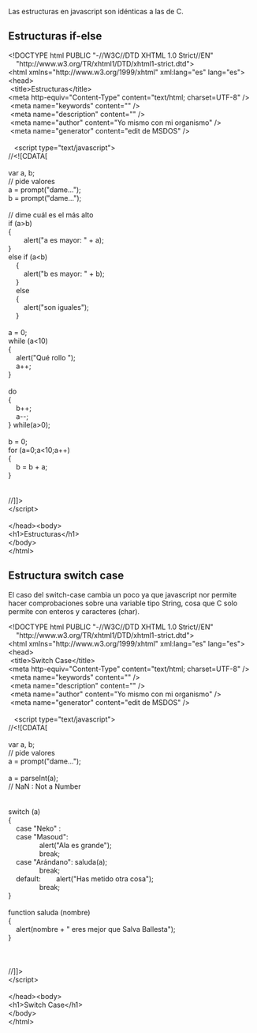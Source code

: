<p>Las estructuras en javascript son id&eacute;nticas a las de C.</p>
<h2>Estructuras if-else</h2>
<p>&lt;!DOCTYPE html PUBLIC "-//W3C//DTD XHTML 1.0 Strict//EN"<br />&nbsp;&nbsp;&nbsp; "http://www.w3.org/TR/xhtml1/DTD/xhtml1-strict.dtd"&gt;<br />&lt;html xmlns="http://www.w3.org/1999/xhtml" xml:lang="es" lang="es"&gt;<br />&lt;head&gt;<br />&nbsp;&lt;title&gt;Estructuras&lt;/title&gt;<br />&lt;meta http-equiv="Content-Type" content="text/html; charset=UTF-8" /&gt;<br />&nbsp;&lt;meta name="keywords" content="" /&gt;<br />&nbsp;&lt;meta name="description" content="" /&gt;<br />&nbsp;&lt;meta name="author" content="Yo mismo con mi organismo" /&gt;<br />&nbsp;&lt;meta name="generator" content="edit de MSDOS" /&gt;<br /><br />&nbsp;&nbsp; &lt;script type="text/javascript"&gt;<br />//&lt;![CDATA[<br /><br />var a, b;<br />// pide valores<br />a = prompt("dame...");<br />b = prompt("dame...");<br /><br />// dime cu&aacute;l es el m&aacute;s alto<br />if (a&gt;b)<br />{<br />&nbsp;&nbsp;&nbsp; &nbsp;&nbsp;&nbsp; alert("a es mayor: " + a);<br />}<br />else if (a&lt;b)<br />&nbsp;&nbsp;&nbsp; {<br />&nbsp;&nbsp;&nbsp; &nbsp;&nbsp;&nbsp; alert("b es mayor: " + b);<br />&nbsp;&nbsp;&nbsp; }<br />&nbsp;&nbsp;&nbsp; else<br />&nbsp;&nbsp;&nbsp; {<br />&nbsp;&nbsp;&nbsp; &nbsp;&nbsp;&nbsp; alert("son iguales");<br />&nbsp;&nbsp;&nbsp; }<br /><br />a = 0;<br />while (a&lt;10)<br />{<br />&nbsp;&nbsp;&nbsp; alert("Qu&eacute; rollo ");<br />&nbsp;&nbsp;&nbsp; a++;<br />}<br /><br />do <br />{<br />&nbsp;&nbsp;&nbsp; b++;<br />&nbsp;&nbsp;&nbsp; a--;<br />} while(a&gt;0);<br /><br />b = 0;<br />for (a=0;a&lt;10;a++)<br />{<br />&nbsp;&nbsp;&nbsp; b = b + a; <br />}<br /><br /><br />//]]&gt;<br />&lt;/script&gt;<br />&nbsp;&nbsp;&nbsp;&nbsp; <br />&lt;/head&gt;&lt;body&gt;<br />&lt;h1&gt;Estructuras&lt;/h1&gt;<br />&lt;/body&gt;<br />&lt;/html&gt;</p>
<h2>Estructura switch case</h2>
<p>El caso del switch-case cambia un poco ya que javascript nor permite hacer comprobaciones sobre una variable tipo String, cosa que C solo permite con enteros y caracteres (char).</p>
<p>&lt;!DOCTYPE html PUBLIC "-//W3C//DTD XHTML 1.0 Strict//EN"<br />&nbsp;&nbsp;&nbsp; "http://www.w3.org/TR/xhtml1/DTD/xhtml1-strict.dtd"&gt;<br />&lt;html xmlns="http://www.w3.org/1999/xhtml" xml:lang="es" lang="es"&gt;<br />&lt;head&gt;<br />&nbsp;&lt;title&gt;Switch Case&lt;/title&gt;<br />&lt;meta http-equiv="Content-Type" content="text/html; charset=UTF-8" /&gt;<br />&nbsp;&lt;meta name="keywords" content="" /&gt;<br />&nbsp;&lt;meta name="description" content="" /&gt;<br />&nbsp;&lt;meta name="author" content="Yo mismo con mi organismo" /&gt;<br />&nbsp;&lt;meta name="generator" content="edit de MSDOS" /&gt;<br /><br />&nbsp;&nbsp; &lt;script type="text/javascript"&gt;<br />//&lt;![CDATA[<br /><br />var a, b;<br />// pide valores<br />a = prompt("dame...");<br /><br />a = parseInt(a);<br />// NaN : Not a Number<br /><br /><br />switch (a)<br />{&nbsp;&nbsp;&nbsp; <br />&nbsp;&nbsp;&nbsp; case "Neko" :<br />&nbsp;&nbsp;&nbsp; case "Masoud":<br />&nbsp;&nbsp;&nbsp; &nbsp;&nbsp;&nbsp; &nbsp;&nbsp;&nbsp; &nbsp;&nbsp;&nbsp; alert("Ala es grande");<br />&nbsp;&nbsp;&nbsp; &nbsp;&nbsp;&nbsp; &nbsp;&nbsp;&nbsp; &nbsp;&nbsp;&nbsp; break;<br />&nbsp;&nbsp;&nbsp; case "Ar&aacute;ndano": saluda(a);<br />&nbsp;&nbsp;&nbsp; &nbsp;&nbsp;&nbsp; &nbsp;&nbsp;&nbsp; &nbsp;&nbsp;&nbsp; break;<br />&nbsp;&nbsp;&nbsp; default:&nbsp;&nbsp;&nbsp; &nbsp;&nbsp;&nbsp; alert("Has metido otra cosa");<br />&nbsp;&nbsp;&nbsp; &nbsp;&nbsp;&nbsp; &nbsp;&nbsp;&nbsp; &nbsp;&nbsp;&nbsp; break;<br />}<br /><br />function saluda (nombre)<br />{<br />&nbsp;&nbsp;&nbsp; alert(nombre + " eres mejor que Salva Ballesta");<br />}<br /><br /><br /><br />//]]&gt;<br />&lt;/script&gt;<br />&nbsp;&nbsp;&nbsp;&nbsp; <br />&lt;/head&gt;&lt;body&gt;<br />&lt;h1&gt;Switch Case&lt;/h1&gt;<br />&lt;/body&gt;<br />&lt;/html&gt;</p>